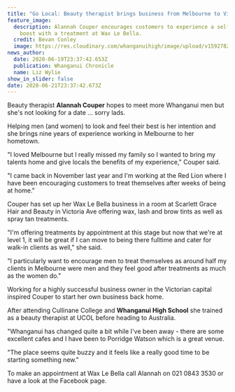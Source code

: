 ```yaml
---
title: "Go Local: Beauty therapist brings business from Melbourne to Victoria Ave"
feature_image:
  description: Alannah Couper encourages customers to experience a self-esteem
    boost with a treatment at Wax Le Bella.
  credit: Bevan Conley
  image: https://res.cloudinary.com/whanganuihigh/image/upload/v1592782802/News/Alannah_Couper.ex_beauty_therapist.chron_20.6.20.photo_bevan_conley.jpg
news_author:
  date: 2020-06-19T23:37:42.653Z
  publication: Whanganui Chronicle
  name: Liz Wylie
show_in_slider: false
date: 2020-06-21T23:37:42.673Z
---
```

Beauty therapist **Alannah Couper** hopes to meet more Whanganui men but she's not looking for a date ... sorry lads.

Helping men (and women) to look and feel their best is her intention and she brings nine years of experience working in Melbourne to her hometown.

"I loved Melbourne but I really missed my family so I wanted to bring my talents home and give locals the benefits of my experience," Couper said.

"I came back in November last year and I'm working at the Red Lion where I have been encouraging customers to treat themselves after weeks of being at home."

Couper has set up her Wax Le Bella business in a room at Scarlett Grace Hair and Beauty in Victoria Ave offering wax, lash and brow tints as well as spray tan treatments.

"I'm offering treatments by appointment at this stage but now that we're at level 1, it will be great if I can move to being there fulltime and cater for walk-in clients as well," she said.

"I particularly want to encourage men to treat themselves as around half my clients in Melbourne were men and they feel good after treatments as much as the women do."

Working for a highly successful business owner in the Victorian capital inspired Couper to start her own business back home.

After attending Cullinane College and **Whanganui High School** she trained as a beauty therapist at UCOL before heading to Australia.

"Whanganui has changed quite a bit while I've been away - there are some excellent cafes and I have been to Porridge Watson which is a great venue.

"The place seems quite buzzy and it feels like a really good time to be starting something new."

To make an appointment at Wax Le Bella call Alannah on 021 0843 3530 or have a look at the Facebook page.